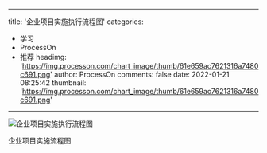 
---
title: '企业项目实施执行流程图'
categories: 
 - 学习
 - ProcessOn
 - 推荐
headimg: 'https://img.processon.com/chart_image/thumb/61e659ac7621316a7480c691.png'
author: ProcessOn
comments: false
date: 2022-01-21 08:25:42
thumbnail: 'https://img.processon.com/chart_image/thumb/61e659ac7621316a7480c691.png'
---

<div>   
<img class="thumb" alt="企业项目实施执行流程图" src="https://img.processon.com/chart_image/thumb/61e659ac7621316a7480c691.png" referrerpolicy="no-referrer">
<p>企业项目实施流程图</p>  
</div>
            